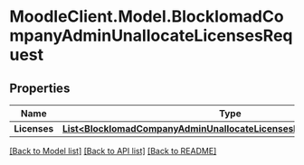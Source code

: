 # MoodleClient.Model.BlockIomadCompanyAdminUnallocateLicensesRequest

## Properties

Name | Type | Description | Notes
------------ | ------------- | ------------- | -------------
**Licenses** | [**List&lt;BlockIomadCompanyAdminUnallocateLicensesRequestLicensesInner&gt;**](BlockIomadCompanyAdminUnallocateLicensesRequestLicensesInner.md) |  | 

[[Back to Model list]](../README.md#documentation-for-models) [[Back to API list]](../README.md#documentation-for-api-endpoints) [[Back to README]](../README.md)

